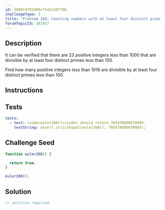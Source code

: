 ```yaml
---
id: 5900f4791000cf542c50ff8b
challengeType: 5
title: 'Problem 268: Counting numbers with at least four distinct prime factors less than 100'
forumTopicId: 301917
---
```


## Description

<section id='description'>

It can be verified that there are 23 positive integers less than 1000 that are divisible by at least four distinct primes less than 100.

Find how many positive integers less than 1016 are divisible by at least four distinct primes less than 100.

</section>

## Instructions

<section id='instructions'>

</section>

## Tests

<section id='tests'>

```yml
tests:
  - text: <code>euler268()</code> should return 785478606870985.
    testString: assert.strictEqual(euler268(), 785478606870985);

```

</section>

## Challenge Seed

<section id='challengeSeed'>

<div id='js-seed'>

```js
function euler268() {

  return true;
}

euler268();
```

</div>

</section>

## Solution

<section id='solution'>

```js
// solution required
```

</section>
